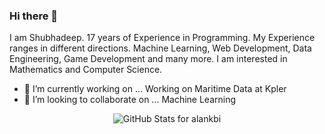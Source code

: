 ### Hi there 👋

I am Shubhadeep. 17 years of Experience in Programming. My Experience ranges in different directions. Machine Learning, Web Development, Data Engineering, Game Development and many more. I am interested in Mathematics and Computer Science. 

- 🔭 I’m currently working on ... Working on Maritime Data at Kpler
- 👯 I’m looking to collaborate on ... Machine Learning

<p align="center">
  <img alt="GitHub Stats for alankbi" src="https://github-readme-stats.vercel.app/api?username=rcshubhadeep&count_private=true&show_icons=true&include_all_commits=true" />
</p>

<!--
**rcshubhadeep/rcshubhadeep** is a ✨ _special_ ✨ repository because its `README.md` (this file) appears on your GitHub profile.

Here are some ideas to get you started:

- 🔭 I’m currently working on ... Detecting UI Elements in a given screen.
- 🌱 I’m currently learning ... Rust
- 👯 I’m looking to collaborate on ... Machine Learning
- 🤔 I’m looking for help with ...
- 💬 Ask me about ... 
- 📫 How to reach me: ...
- 😄 Pronouns: ...
- ⚡ Fun fact: ...
-->
